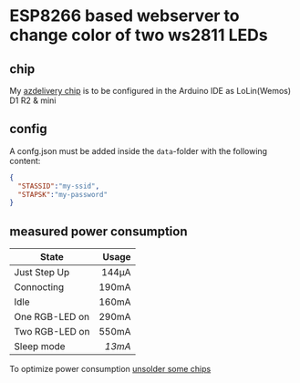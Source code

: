 # ESP8266 based webserver to change color of two ws2811 LEDs

## chip
My [azdelivery chip](https://www.amazon.de/gp/product/B0754N794H) is to be configured in the Arduino IDE as LoLin(Wemos) D1 R2 & mini

## config
A confg.json must be added inside the `data`-folder with the following content:
``` JSON
{
  "STASSID":"my-ssid",
  "STAPSK":"my-password"
}
```

## measured power consumption

| State          |  Usage |
| -------------- | ------:|
| Just Step Up   |  144μA |
| Connocting     |  190mA |
| Idle           |  160mA |
| One RGB-LED on |  290mA |
| Two RGB-LED on |  550mA |
| Sleep mode     | *13mA* |

To optimize power consumption [unsolder some chips](https://itooktheredpill.irgendwo.org/2017/reducing-nodemcu-power-consumption/)
